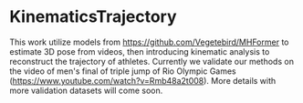 # KinematicsTrajectory
This work utilize models from https://github.com/Vegetebird/MHFormer to estimate 3D pose from videos, then introducing kinematic analysis to reconstruct the trajectory of athletes. Currently we validate our methods on the video of men's final of triple jump of Rio Olympic Games (https://www.youtube.com/watch?v=Rmb48a2t008).
More details with more validation datasets will come soon.

